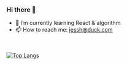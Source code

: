 ### Hi there 👋

<!--
- 🔭 I’m currently working on ...
-->
- 🌱 I’m currently learning React & algorithm
- 📫 How to reach me: jessh@duck.com
<br>

[![Top Langs](https://github-readme-stats.vercel.app/api/top-langs/?username=jessiehu907&layout=compact&show_icons=true&theme=radical)](https://github.com/anuraghazra/github-readme-stats)
